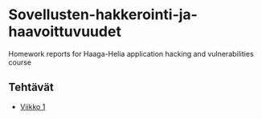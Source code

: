 # Sovellusten-hakkerointi-ja-haavoittuvuudet
Homework reports for Haaga-Helia application hacking and vulnerabilities course

## Tehtävät
- [Viikko 1](h1/h1-korkeat-standardit.md)
